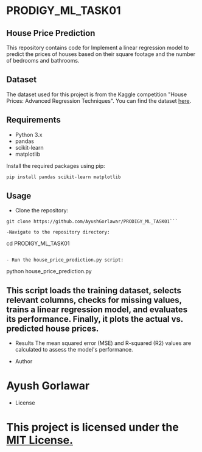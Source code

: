 # PRODIGY_ML_TASK01
## House Price Prediction

This repository contains code for Implement a linear regression model to predict the prices of houses based on their square footage and the number of bedrooms and bathrooms.

## Dataset
The dataset used for this project is from the Kaggle competition "House Prices: Advanced Regression Techniques". You can find the dataset [here](<https://www.kaggle.com/c/house-prices-advanced-regression-techniques/data>).

## Requirements
- Python 3.x
- pandas
- scikit-learn
- matplotlib

Install the required packages using pip:

```bash
pip install pandas scikit-learn matplotlib
```
## Usage
- Clone the repository:
```
git clone https://github.com/AyushGorlawar/PRODIGY_ML_TASK01```

-Navigate to the repository directory:
```
cd PRODIGY_ML_TASK01
```

- Run the house_price_prediction.py script:
```
python house_price_prediction.py

## This script loads the training dataset, selects relevant columns, checks for missing values, trains a linear regression model, and evaluates its performance. Finally, it plots the actual vs. predicted house prices.

- Results
The mean squared error (MSE) and R-squared (R2) values are calculated to assess the model's performance.

- Author
# Ayush Gorlawar

- License
 
# This project is licensed under the [MIT License.](<https://github.com/AyushGorlawar/PRODIGY_ML_TASK01/blob/main/LICENSE>)
